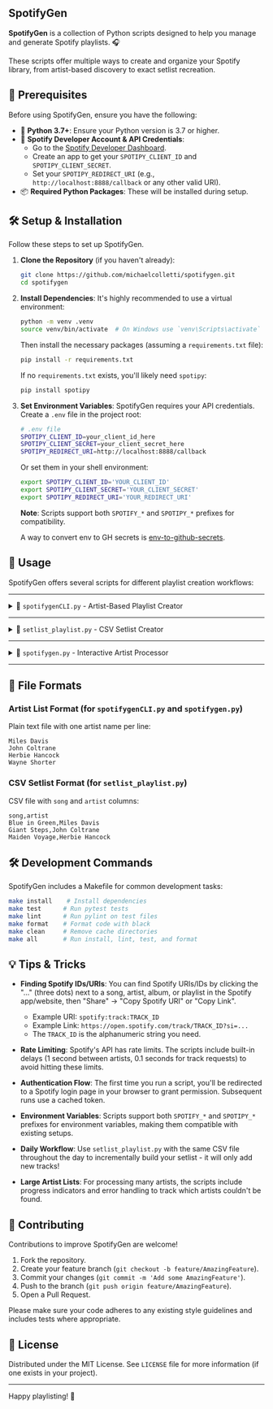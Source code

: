 ## SpotifyGen 
**SpotifyGen** is a collection of Python scripts designed to help you manage and generate Spotify playlists. 🎧

These scripts offer multiple ways to create and organize your Spotify library, from artist-based discovery to exact setlist recreation.

## 🚦 Prerequisites

Before using SpotifyGen, ensure you have the following:

*   🐍 **Python 3.7+**: Ensure your Python version is 3.7 or higher.
*   🔑 **Spotify Developer Account & API Credentials**:
    *   Go to the [Spotify Developer Dashboard](https://developer.spotify.com/dashboard/).
    *   Create an app to get your `SPOTIPY_CLIENT_ID` and `SPOTIPY_CLIENT_SECRET`.
    *   Set your `SPOTIPY_REDIRECT_URI` (e.g., `http://localhost:8888/callback` or any other valid URI).
*   📦 **Required Python Packages**: These will be installed during setup.

## 🛠️ Setup & Installation

Follow these steps to set up SpotifyGen.

1.  **Clone the Repository** (if you haven't already):
    ```bash
    git clone https://github.com/michaelcolletti/spotifygen.git
    cd spotifygen
    ```

2.  **Install Dependencies**:
    It's highly recommended to use a virtual environment:
    ```bash
    python -m venv .venv
    source venv/bin/activate  # On Windows use `venv\Scripts\activate`
    ```
    Then install the necessary packages (assuming a `requirements.txt` file):
    ```bash
    pip install -r requirements.txt
    ```
    If no `requirements.txt` exists, you'll likely need `spotipy`:
    ```bash
    pip install spotipy
    ```

3.  **Set Environment Variables**:
    SpotifyGen requires your API credentials. Create a `.env` file in the project root:
    ```bash
    # .env file
    SPOTIPY_CLIENT_ID=your_client_id_here
    SPOTIPY_CLIENT_SECRET=your_client_secret_here
    SPOTIPY_REDIRECT_URI=http://localhost:8888/callback
    ```
    
    Or set them in your shell environment:
    ```bash
    export SPOTIPY_CLIENT_ID='YOUR_CLIENT_ID'
    export SPOTIPY_CLIENT_SECRET='YOUR_CLIENT_SECRET'
    export SPOTIPY_REDIRECT_URI='YOUR_REDIRECT_URI'
    ```
    
    **Note**: Scripts support both `SPOTIFY_*` and `SPOTIPY_*` prefixes for compatibility.
    
    A way to convert env to GH secrets is [env-to-github-secrets](https://github.com/michaelcolletti/env-to-github-secrets/).

## 🚀 Usage

SpotifyGen offers several scripts for different playlist creation workflows:

---

<details>
<summary>🎵 <code>spotifygenCLI.py</code> - Artist-Based Playlist Creator</summary>

Creates two playlists from a list of artists: one with popular tracks and another with deep cuts (lesser-known tracks).

**How it Works:**
Provide a text file with artist names (one per line), and the script will create two playlists using Spotify's catalog.

**Command Line Arguments:**

*   `file`: Path to text file containing artist names (Required)
*   `--popular-limit INTEGER`: Number of popular tracks per artist (Default: 3)
*   `--deep-limit INTEGER`: Number of deep cuts per artist (Default: 3)
*   `--country COUNTRY`: Country code for popularity metrics (Default: US)
*   `--popular-name TEXT`: Name for the popular tracks playlist
*   `--deep-name TEXT`: Name for the deep cuts playlist

**Example:**
Create playlists from artists listed in `artist-list.txt` with 5 popular tracks and 2 deep cuts per artist:

```bash
python src/spotifygenCLI.py artist-list.txt \
  --popular-limit 5 \
  --deep-limit 2 \
  --popular-name "Top Hits Collection" \
  --deep-name "Hidden Gems"
```

**Output:**
- "Top Hits Collection" playlist with popular tracks
- "Hidden Gems" playlist with lesser-known tracks
- Summary report with success/failure counts
</details>

---

<details>
<summary>📝 <code>setlist_playlist.py</code> - CSV Setlist Creator</summary>

Creates or updates a daily playlist from a CSV file containing exact artist-song combinations.

**How it Works:**
Provide a CSV file with `artist` and `song` columns, and the script will search for exact matches and create a dated playlist.

**Smart Update Logic:**
- **Same day:** Updates existing "Setlist YYYY-MM-DD" playlist with only new tracks
- **New day:** Creates fresh playlist for the current date
- **Duplicate detection:** Skips songs already in the playlist

**Command Line Arguments:**

*   `file`: Path to CSV file containing setlist (Required)

**CSV Format:**
```csv
song,artist
Dolphin Dance,Herbie Hancock
So What,Miles Davis
Giant Steps,John Coltrane
```

**Example:**
```bash
python src/setlist_playlist.py setlist.csv
```

**Output:**
- "Setlist 2025-05-28" playlist with exact track matches
- Real-time search progress with ✓/✗/↻ indicators
- Detailed summary showing new vs existing tracks
- Direct Spotify playlist URL

**Features:**
- **Exact matching:** Searches for specific artist-song combinations
- **Fallback search:** Uses broader search if exact match fails
- **Progress tracking:** Shows search results for each track
- **Environment flexible:** Works with both `SPOTIFY_*` and `SPOTIPY_*` variables
</details>

---

<details>
<summary>🔄 <code>spotifygen.py</code> - Interactive Artist Processor</summary>

Interactive version of the artist-based playlist creator with user prompts.

**How it Works:**
Run the script and it will prompt you for an artist list file, then create both popular and deep cuts playlists.

**Example:**
```bash
python src/spotifygen.py
# Enter the path to your text file containing artists: artist-list.txt
```

**Output:**
- "Most Popular Tracks" playlist
- "Deep Cuts Collection" playlist
- Interactive progress updates
</details>

---

## 📁 File Formats

### Artist List Format (for `spotifygenCLI.py` and `spotifygen.py`)
Plain text file with one artist name per line:
```
Miles Davis
John Coltrane
Herbie Hancock
Wayne Shorter
```

### CSV Setlist Format (for `setlist_playlist.py`)
CSV file with `song` and `artist` columns:
```csv
song,artist
Blue in Green,Miles Davis
Giant Steps,John Coltrane
Maiden Voyage,Herbie Hancock
```

## 🛠️ Development Commands

SpotifyGen includes a Makefile for common development tasks:

```bash
make install    # Install dependencies
make test      # Run pytest tests
make lint      # Run pylint on test files
make format    # Format code with black
make clean     # Remove cache directories
make all       # Run install, lint, test, and format
```

## 💡 Tips & Tricks

*   **Finding Spotify IDs/URIs**: You can find Spotify URIs/IDs by clicking the "..." (three dots) next to a song, artist, album, or playlist in the Spotify app/website, then "Share" -> "Copy Spotify URI" or "Copy Link".
    *   Example URI: `spotify:track:TRACK_ID`
    *   Example Link: `https://open.spotify.com/track/TRACK_ID?si=...`
    *   The `TRACK_ID` is the alphanumeric string you need.

*   **Rate Limiting**: Spotify's API has rate limits. The scripts include built-in delays (1 second between artists, 0.1 seconds for track requests) to avoid hitting these limits.

*   **Authentication Flow**: The first time you run a script, you'll be redirected to a Spotify login page in your browser to grant permission. Subsequent runs use a cached token.

*   **Environment Variables**: Scripts support both `SPOTIFY_*` and `SPOTIPY_*` prefixes for environment variables, making them compatible with existing setups.

*   **Daily Workflow**: Use `setlist_playlist.py` with the same CSV file throughout the day to incrementally build your setlist - it will only add new tracks!

*   **Large Artist Lists**: For processing many artists, the scripts include progress indicators and error handling to track which artists couldn't be found.

## 🤝 Contributing

Contributions to improve SpotifyGen are welcome!
1.  Fork the repository.
2.  Create your feature branch (`git checkout -b feature/AmazingFeature`).
3.  Commit your changes (`git commit -m 'Add some AmazingFeature'`).
4.  Push to the branch (`git push origin feature/AmazingFeature`).
5.  Open a Pull Request.

Please make sure your code adheres to any existing style guidelines and includes tests where appropriate.

## 📜 License

Distributed under the MIT License. See `LICENSE` file for more information (if one exists in your project).

---

Happy playlisting! 🎉